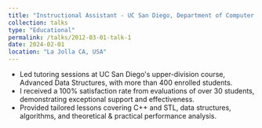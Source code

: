 ```yaml
---
title: "Instructional Assistant - UC San Diego, Department of Computer Science and Engineering"
collection: talks
type: "Educational"
permalink: /talks/2012-03-01-talk-1
date: 2024-02-01
location: "La Jolla CA, USA"
---
```


- Led tutoring sessions at UC San Diego's upper-division course, Advanced Data Structures, with more than 400 enrolled students.
- I received a 100% satisfaction rate from evaluations of over 30 students, demonstrating exceptional support and effectiveness.
- Provided tailored lessons covering C++ and STL, data structures, algorithms, and theoretical & practical performance analysis.